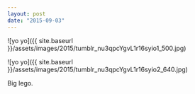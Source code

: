 ```yaml
---
layout: post
date: "2015-09-03"
---
```


![yo yo]({{ site.baseurl }}/assets/images/2015/tumblr_nu3qpcYgvL1r16syio1_500.jpg)

![yo yo]({{ site.baseurl }}/assets/images/2015/tumblr_nu3qpcYgvL1r16syio2_640.jpg)

Big lego.
